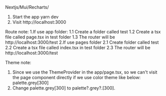 Nextjs/Mui/Recharts/

1. Start the app
yarn dev
2. Visit http://localhost:3000

Route note:
1.If use app folder:
    1.1 Create a folder called test
    1.2 Create a tsx file called page.tsx in  test folder
    1.3 The router will be http://localhost:3000/test
2.If use pages folder
    2.1 Create folder called test
    2.2 Create a tsx file called index.tsx in test folder
    2.3 The router will be http://localhost:3000/test

Theme note:
1. Since we use the ThemeProvider in the app/page.tsx, so we can't visit the page component directly if we use color theme like below:
palette.grey[300]
2. Change palette.grey[300] to palette?.grey?.[300].
